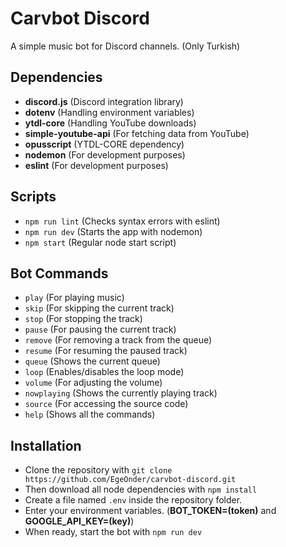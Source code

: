 # Carvbot Discord
A simple music bot for Discord channels. (Only Turkish)

## Dependencies
 - **discord.js** (Discord integration library)
 - **dotenv** (Handling environment variables)
 - **ytdl-core** (Handling YouTube downloads)
 - **simple-youtube-api** (For fetching data from YouTube)
 - **opusscript** (YTDL-CORE dependency)
 - **nodemon** (For development purposes)
 - **eslint** (For development purposes)

## Scripts
 - ```npm run lint``` (Checks syntax errors with eslint)
 - ```npm run dev``` (Starts the app with nodemon)
 - ```npm start``` (Regular node start script)

## Bot Commands
 - ```play``` (For playing music)
 - ```skip``` (For skipping the current track)
 - ```stop``` (For stopping the track)
 - ```pause``` (For pausing the current track)
 - ```remove``` (For removing a track from the queue)
 - ```resume``` (For resuming the paused track)
 - ```queue``` (Shows the current queue)
 - ```loop``` (Enables/disables the loop mode)
 - ```volume``` (For adjusting the volume)
 - ```nowplaying``` (Shows the currently playing track)
 - ```source``` (For accessing the source code)
 - ```help``` (Shows all the commands)

## Installation
 - Clone the repository with ```git clone https://github.com/EgeOnder/carvbot-discord.git```
 - Then download all node dependencies with ```npm install```
 - Create a file named ```.env``` inside the repository folder.
 - Enter your environment variables. (__BOT_TOKEN=(token)__ and __GOOGLE_API_KEY=(key)__)
 - When ready, start the bot with ```npm run dev```